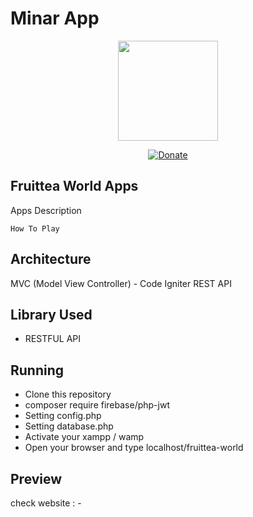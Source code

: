 # Minar App
<p align="center"><img src="https://raw.githubusercontent.com/kahell/minar/master/assets/images/logo/minar_logo.png" width="160"></p>
<p align="center">
<a href="#" rel="nofollow"><img src="https://camo.githubusercontent.com/aa6cd44c832344c7b6e5edfc8524c46d4bec971b/68747470733a2f2f696d672e736869656c64732e696f2f62616467652f446f6e6174652d50617950616c2d677265656e2e7376673f6d61784167653d363030" alt="Donate" data-canonical-src="https://img.shields.io/badge/Donate-PayPal-green.svg?maxAge=600" style="max-width:100%;"></a>
</p>

## Fruittea World Apps
Apps Description
```
How To Play
```
## Architecture
MVC (Model View Controller) - Code Igniter
REST API

## Library Used
- RESTFUL API

## Running
- Clone this repository
- composer require firebase/php-jwt
- Setting config.php
- Setting database.php
- Activate your xampp / wamp
- Open your browser and type localhost/fruittea-world

## Preview
check website : -
